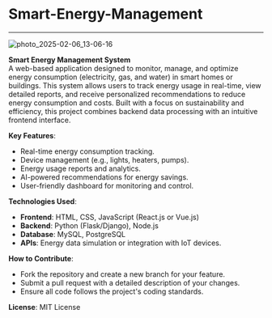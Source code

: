 # Smart-Energy-Management

---

![photo_2025-02-06_13-06-16](https://github.com/user-attachments/assets/b193a359-6ef1-4123-b569-0cc3ef8a0220)


**Smart Energy Management System**  
A web-based application designed to monitor, manage, and optimize energy consumption (electricity, gas, and water) in smart homes or buildings. This system allows users to track energy usage in real-time, view detailed reports, and receive personalized recommendations to reduce energy consumption and costs. Built with a focus on sustainability and efficiency, this project combines backend data processing with an intuitive frontend interface.

**Key Features**:
- Real-time energy consumption tracking.
- Device management (e.g., lights, heaters, pumps).
- Energy usage reports and analytics.
- AI-powered recommendations for energy savings.
- User-friendly dashboard for monitoring and control.

**Technologies Used**:
- **Frontend**: HTML, CSS, JavaScript (React.js or Vue.js)
- **Backend**: Python (Flask/Django), Node.js
- **Database**: MySQL, PostgreSQL
- **APIs**: Energy data simulation or integration with IoT devices.

**How to Contribute**:
- Fork the repository and create a new branch for your feature.
- Submit a pull request with a detailed description of your changes.
- Ensure all code follows the project's coding standards.

**License**: MIT License
